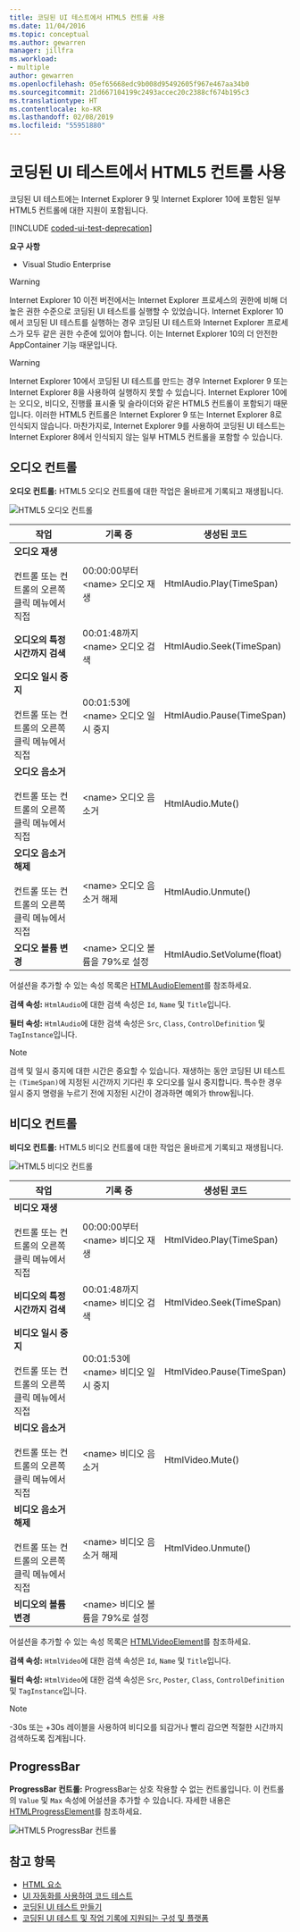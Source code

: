 ```yaml
---
title: 코딩된 UI 테스트에서 HTML5 컨트롤 사용
ms.date: 11/04/2016
ms.topic: conceptual
ms.author: gewarren
manager: jillfra
ms.workload:
- multiple
author: gewarren
ms.openlocfilehash: 05ef65668edc9b008d95492605f967e467aa34b0
ms.sourcegitcommit: 21d667104199c2493accec20c2388cf674b195c3
ms.translationtype: HT
ms.contentlocale: ko-KR
ms.lasthandoff: 02/08/2019
ms.locfileid: "55951880"
---
```

# <a name="using-html5-controls-in-coded-ui-tests"></a>코딩된 UI 테스트에서 HTML5 컨트롤 사용

코딩된 UI 테스트에는 Internet Explorer 9 및 Internet Explorer 10에 포함된 일부 HTML5 컨트롤에 대한 지원이 포함됩니다.

[!INCLUDE [coded-ui-test-deprecation](includes/coded-ui-test-deprecation.md)]

 **요구 사항**

-   Visual Studio Enterprise

> [!WARNING]
> Internet Explorer 10 이전 버전에서는 Internet Explorer 프로세스의 권한에 비해 더 높은 권한 수준으로 코딩된 UI 테스트를 실행할 수 있었습니다. Internet Explorer 10에서 코딩된 UI 테스트를 실행하는 경우 코딩된 UI 테스트와 Internet Explorer 프로세스가 모두 같은 권한 수준에 있어야 합니다. 이는 Internet Explorer 10의 더 안전한 AppContainer 기능 때문입니다.

> [!WARNING]
> Internet Explorer 10에서 코딩된 UI 테스트를 만드는 경우 Internet Explorer 9 또는 Internet Explorer 8을 사용하여 실행하지 못할 수 있습니다. Internet Explorer 10에는 오디오, 비디오, 진행률 표시줄 및 슬라이더와 같은 HTML5 컨트롤이 포함되기 때문입니다. 이러한 HTML5 컨트롤은 Internet Explorer 9 또는 Internet Explorer 8로 인식되지 않습니다. 마찬가지로, Internet Explorer 9를 사용하여 코딩된 UI 테스트는 Internet Explorer 8에서 인식되지 않는 일부 HTML5 컨트롤을 포함할 수 있습니다.

## <a name="audio-control"></a>오디오 컨트롤

**오디오 컨트롤:** HTML5 오디오 컨트롤에 대한 작업은 올바르게 기록되고 재생됩니다.

![HTML5 오디오 컨트롤](../test/media/codedui_html5_audio.png)

|작업|기록 중|생성된 코드|
|-|---------------|-|
|**오디오 재생**<br /><br /> 컨트롤 또는 컨트롤의 오른쪽 클릭 메뉴에서 직접|00:00:00부터 \<name> 오디오 재생|HtmlAudio.Play(TimeSpan)|
|**오디오의 특정 시간까지 검색**|00:01:48까지 \<name> 오디오 검색|HtmlAudio.Seek(TimeSpan)|
|**오디오 일시 중지**<br /><br /> 컨트롤 또는 컨트롤의 오른쪽 클릭 메뉴에서 직접|00:01:53에 \<name> 오디오 일시 중지|HtmlAudio.Pause(TimeSpan)|
|**오디오 음소거**<br /><br /> 컨트롤 또는 컨트롤의 오른쪽 클릭 메뉴에서 직접|\<name> 오디오 음소거|HtmlAudio.Mute()|
|**오디오 음소거 해제**<br /><br /> 컨트롤 또는 컨트롤의 오른쪽 클릭 메뉴에서 직접|\<name> 오디오 음소거 해제|HtmlAudio.Unmute()|
|**오디오 볼륨 변경**|\<name> 오디오 볼륨을 79%로 설정|HtmlAudio.SetVolume(float)|

어설션을 추가할 수 있는 속성 목록은 [HTMLAudioElement](https://developer.mozilla.org/docs/Web/API/HTMLAudioElement)를 참조하세요.

 **검색 속성:** `HtmlAudio`에 대한 검색 속성은 `Id`, `Name` 및 `Title`입니다.

 **필터 속성:** `HtmlAudio`에 대한 검색 속성은 `Src`, `Class`, `ControlDefinition` 및 `TagInstance`입니다.

> [!NOTE]
> 검색 및 일시 중지에 대한 시간은 중요할 수 있습니다. 재생하는 동안 코딩된 UI 테스트는 `(TimeSpan)`에 지정된 시간까지 기다린 후 오디오를 일시 중지합니다. 특수한 경우 일시 중지 명령을 누르기 전에 지정된 시간이 경과하면 예외가 throw됩니다.


## <a name="video-control"></a>비디오 컨트롤
 **비디오 컨트롤:** HTML5 비디오 컨트롤에 대한 작업은 올바르게 기록되고 재생됩니다.

 ![HTML5 비디오 컨트롤](../test/media/codedui_html5_video.png)

|작업|기록 중|생성된 코드|
|-|---------------|-|
|**비디오 재생**<br /><br /> 컨트롤 또는 컨트롤의 오른쪽 클릭 메뉴에서 직접|00:00:00부터 \<name> 비디오 재생|HtmlVideo.Play(TimeSpan)|
|**비디오의 특정 시간까지 검색**|00:01:48까지 \<name> 비디오 검색|HtmlVideo.Seek(TimeSpan)|
|**비디오 일시 중지**<br /><br /> 컨트롤 또는 컨트롤의 오른쪽 클릭 메뉴에서 직접|00:01:53에 \<name> 비디오 일시 중지|HtmlVideo.Pause(TimeSpan)|
|**비디오 음소거**<br /><br /> 컨트롤 또는 컨트롤의 오른쪽 클릭 메뉴에서 직접|\<name> 비디오 음소거|HtmlVideo.Mute()|
|**비디오 음소거 해제**<br /><br /> 컨트롤 또는 컨트롤의 오른쪽 클릭 메뉴에서 직접|\<name> 비디오 음소거 해제|HtmlVideo.Unmute()|
|**비디오의 볼륨 변경**|\<name> 비디오 볼륨을 79%로 설정||

어설션을 추가할 수 있는 속성 목록은 [HTMLVideoElement](https://developer.mozilla.org/docs/Web/HTML/Element/video)를 참조하세요.

 **검색 속성:** `HtmlVideo`에 대한 검색 속성은 `Id`, `Name` 및 `Title`입니다.

 **필터 속성:** `HtmlVideo`에 대한 검색 속성은 `Src`, `Poster`, `Class`, `ControlDefinition` 및 `TagInstance`입니다.

> [!NOTE]
> -30s 또는 +30s 레이블을 사용하여 비디오를 되감거나 빨리 감으면 적절한 시간까지 검색하도록 집계됩니다.

## <a name="progressbar"></a>ProgressBar
 **ProgressBar 컨트롤:** ProgressBar는 상호 작용할 수 없는 컨트롤입니다. 이 컨트롤의 `Value` 및 `Max` 속성에 어설션을 추가할 수 있습니다. 자세한 내용은 [HTMLProgressElement](https://developer.mozilla.org/en-US/docs/Web/HTML/Element/progress)를 참조하세요.

 ![HTML5 ProgressBar 컨트롤](../test/media/codedui_html5_progressbar.png)

## <a name="see-also"></a>참고 항목

- [HTML 요소](https://developer.mozilla.org/docs/Web/HTML/Element)
- [UI 자동화를 사용하여 코드 테스트](../test/use-ui-automation-to-test-your-code.md)
- [코딩된 UI 테스트 만들기](../test/use-ui-automation-to-test-your-code.md)
- [코딩된 UI 테스트 및 작업 기록에 지원되는 구성 및 플랫폼](../test/supported-configurations-and-platforms-for-coded-ui-tests-and-action-recordings.md)
